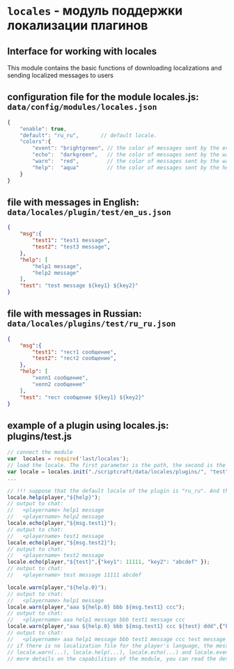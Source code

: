 <!-- TITLE: Locales -->
<!-- SUBTITLE:модуль поддержки локализации плагинов -->

# `locales` - модуль поддержки локализации плагинов
## Interface for working with locales
This module contains the basic functions of downloading localizations and sending localized messages to users

## configuration file for the module locales.js: `data/config/modules/locales.json`

```javascript
{
    "enable": true,
    "default": "ru_ru",       // default locale.
    "colors":{
        "event": "brightgreen", // the color of messages sent by the event function
        "echo":  "darkgreen",   // the color of messages sent by the warn function
        "warn":  "red",         // the color of messages sent by the warn function
        "help":  "aqua"         // the color of messages sent by the help function
    }
}
```

## file with messages in English: `data/locales/plugin/test/en_us.json`
```json
{
    "msg":{
        "test1": "test1 message",
        "test2": "test3 message",
    },
    "help": [
        "help1 message",
        "help2 message"
    ],
    "test": "test message ${key1} ${key2}"
}
```

## file with messages in Russian: `data/locales/plugins/test/ru_ru.json`
```json
{
    "msg":{
        "test1": "тест1 сообщение",
        "test2": "тест2 сообщение",
    },
    "help": [
        "хелп1 сообщение",
        "хелп2 сообщение"
    ],
    "test": "тест сообщение ${key1} ${key2}"
}
```

## example of a plugin using locales.js: plugins/test.js
```javascript
// connect the module
var  locales = require('last/locales');
// load the locale. The first parameter is the path, the second is the module name, the third is the default language of the plug-in
var locale = locales.init("./scriptcraft/data/locales/plugins/", "test", "ru_ru");
...

// !!! suppose that the default locale of the plugin is "ru_ru". And the user in his minecraft client exposed English
locale.help(player,"${help}"); 
// output to chat:
//   <playername> help1 message
//   <playername> help2 message
locale.echo(player,"${msg.test1}"); 
// output to chat:
//   <playername> test1 message
locale.echo(player,"${msg.test2}"); 
// output to chat:
//   <playername> test2 message
locale.echo(player,"${test}",{"key1": 11111, "key2": "abcdef" }); 
// output to chat:
//   <playername> test message 11111 abcdef

locale.warn(player,"${help.0}"); 
// output to chat:
//   <playername> help1 message
locale.warn(player,"aaa ${help.0} bbb ${msg.test1} ccc"); 
// output to chat:
//   <playername> aaa help1 message bbb test1 message ccc
locale.warn(player,"aaa ${help.0} bbb ${msg.test1} ccc ${test} ddd",{"key1": 11111, "key2": "value of key2" }); 
// output to chat:
//   <playername> aaa help1 message bbb test1 message ccc test message 11111 value of key2 ddd
// if there is no localization file for the player's language, the messages will be displayed in the language specified when calling locales.init(...)
// locale.warn(...), locale.help(...), locale.echo(...) and locale.event(...) differ only in text messages, otherwise their functionality is identical.
// more details on the capabilities of the module, you can read the description of its functions.
```